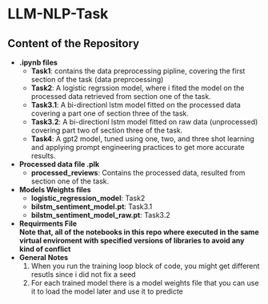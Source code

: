 # LLM-NLP-Task
## Content of the Repository 
+ **.ipynb files**
  * **Task1**: contains the data preprocessing pipline, covering the first section of the task (data preprcoessing)
  * **Task2**: A logistic regrssion model, where i fited the model on the processed data retrieved from section one of the task.
  * **Task3.1**: A bi-directionl lstm model fitted on the processed data covering a part one of section three of the task.
  * **Task3.2**: A bi-directionl lstm model fitted on raw data (unprocessed) covering part two of section three of the task.
  * **Task4**: A gpt2 model, tuned using one, two, and three shot learning and applying prompt engineering practices to get more accurate results.
+ **Processed data file .plk**
  * **processed_reviews**: Contains the processed data, resulted from section one of the task.
+ **Models Weights files**
  + **logistic_regression_model**: Task2
  + **bilstm_sentiment_model.pt**: Task3.1
  + **bilstm_sentiment_model_raw.pt**: Task3.2
+ **Requirments File**
  <br>
  **Note that, all of the notebooks in this repo where executed in the same virtual enviroment with specified versions of libraries to avoid any kind of conflict**
  </br>
+ **General Notes**
  1. When you run the training loop block of code, you might get different resutls since i did not fix a seed
  2. For each trained model there is a model weights file that you can use it to load the model later and use it to predicte
    
    
  
